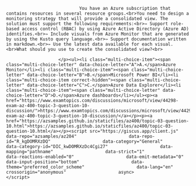 <p class="card-text">
							
								You have an Azure subscription that contains resources in several resource groups.<br>You need to design a monitoring strategy that will provide a consolidated view. The solution must support the following requirements:<br>✑ Support role-based access control (RBAC) by using Azure Active Directory (Azure AD) identifies.<br>✑ Include visuals from Azure Monitor that are generated by using the Kusto query language.<br>✑ Support documentation written in markdown.<br>✑ Use the latest data available for each visual.<br>What should you use to create the consolidated view?<br>
							
						</p><ul><li class="multi-choice-item"><span class="multi-choice-letter" data-choice-letter="A">A.</span>Azure Monitor</li><li class="multi-choice-item"><span class="multi-choice-letter" data-choice-letter="B">B.</span>Microsoft Power BI</li><li class="multi-choice-item correct-hidden"><span class="multi-choice-letter" data-choice-letter="C">C.</span>Azure Data Explorer</li><li class="multi-choice-item"><span class="multi-choice-letter" data-choice-letter="D">D.</span>Azure dashboards</li></ul><p><a href="https://www.examtopics.com/discussions/microsoft/view/44298-exam-az-400-topic-3-question-10-discussion/">https://www.examtopics.com/discussions/microsoft/view/44298-exam-az-400-topic-3-question-10-discussion/</a></p><p><a href="https://azsamples.github.io/staticfiles/az400/topic-03-question-10.html">https://azsamples.github.io/staticfiles/az400/topic-03-question-10.html</a></p><script src="https://giscus.app/client.js"                    data-repo="azsamples/az204"                    data-repo-id="R_kgDOMRXzDQ"                    data-category="General"                    data-category-id="DIC_kwDOMRXzDc4Cgi27"                    data-mapping="pathname"                    data-strict="1"                    data-reactions-enabled="0"                    data-emit-metadata="0"                    data-input-position="bottom"                    data-theme="preferred_color_scheme"                    data-lang="en"                    crossorigin="anonymous"                    async>                    </script>